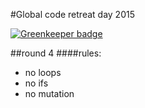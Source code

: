 #Global code retreat day 2015

[![Greenkeeper badge](https://badges.greenkeeper.io/syzer/game-of-life.svg)](https://greenkeeper.io/)

##round 4
####rules:
- no loops
- no ifs
- no mutation